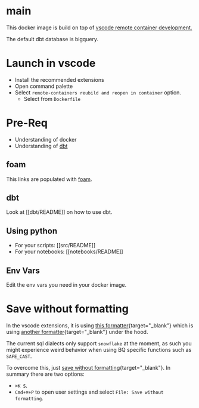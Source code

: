 # main

This docker image is build on top of [vscode remote container development.](https://code.visualstudio.com/docs/remote/containers) 

The default dbt database is bigquery. 

# Launch in vscode

* Install the recommended extensions
* Open command palette
* Select `remote-containers reubild and reopen in container` option. 
	* Select from `Dockerfile` 

# Pre-Req

* Understanding of docker
* Understanding of [dbt](https://docs.getdbt.com/) 

## foam

This links are populated with [foam](https://foambubble.github.io/foam/).

## dbt

Look at [[dbt/README]] on how to use dbt. 

## Using python

* For your scripts: [[src/README]] 
* For your notebooks: [[notebooks/README]] 

## Env Vars

Edit the env vars you need in your docker image. 

# Save without formatting

In the vscode extensions, it is using [this formatter](https://github.com/henriblancke/vscode-dbt-formatter){target="_blank"} which is using [another formatter](https://github.com/henriblancke/dbt-formatter){target="_blank"} under the hood.


The current sql dialects only support `snowflake` at the moment, as such you might experience weird behavior when using BQ specific functions such as `SAFE_CAST`. 

To overcome this, just [save without formatting](https://code.visualstudio.com/updates/v1_28#_save-without-formatters){target="_blank"}. In summary there are two options:

* `⌘K S`.
* `Cmd+⌘+P` to open user settings and select `File: Save without formatting`.